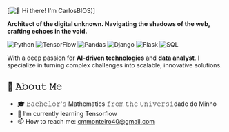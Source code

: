 [<img src="https://raw.githubusercontent.com/Raymo111/Raymo111/master/intro.gif" alt="👋 Hi there! I'm CarlosBIOS)" title="👋 Hi there! I'm CarlosBIOS)"/>]

**Architect of the digital unknown. Navigating the shadows of the web, crafting echoes in the void.**

![Python](https://img.shields.io/badge/Code-Python-informational?style=flat&logo=python&color=3776AB)
![TensorFlow](https://img.shields.io/badge/Framework-TensorFlow-informational?style=flat&logo=tensorflow&color=777BB4)
![Pandas](https://img.shields.io/badge/Framework-Pandas-informational?style=flat&logo=Pandas&color=FF2D20)
![Django](https://img.shields.io/badge/Framework-Django-informational?style=flat&logo=Django&color=232F3E)
![Flask](https://img.shields.io/badge/Framework-Flask-informational?style=flat&logo=Flask&color=FCC624)
![SQL](https://img.shields.io/badge/Code-SQL-informational?style=flat&logo=SQL&color=000000)

With a deep passion for **AI-driven technologies** and **data analyst**. I specialize in turning complex challenges into scalable, innovative solutions.

## :book: 𝙰𝚋𝚘𝚞𝚝 𝙼𝚎
- 🎓 𝙱𝚊𝚌𝚑𝚎𝚕𝚘𝚛'𝚜 Mathematics 𝚏𝚛𝚘𝚖 𝚝𝚑𝚎 𝚄𝚗𝚒𝚟𝚎𝚛𝚜𝚒dade do Minho
- 🌱 I’m currently learning Tensorflow
- 📫 How to reach me: cmmonteiro40@gmail.com
